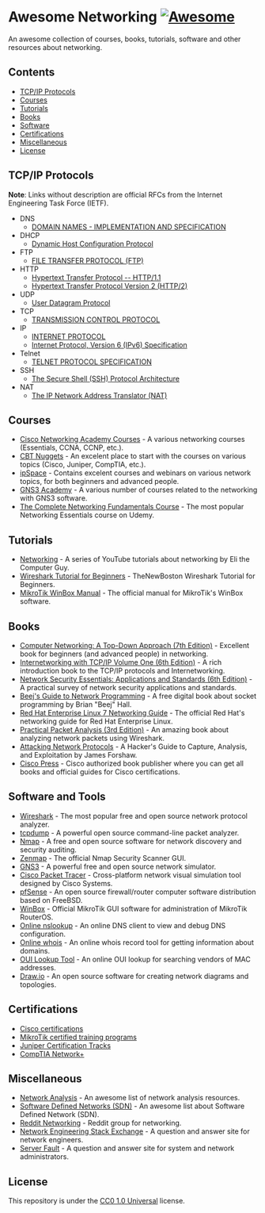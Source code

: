 # Awesome Networking [![Awesome](https://awesome.re/badge.svg)](https://awesome.re)

An awesome collection of courses, books, tutorials, software and other resources about networking.


## Contents

- [TCP/IP Protocols](#tcpip-protocols)
- [Courses](#courses)
- [Tutorials](#tutorials)
- [Books](#books)
- [Software](#software)
- [Certifications](#certifications)
- [Miscellaneous](#miscellaneous)
- [License](#license)


## TCP/IP Protocols

**Note**: Links without description are official RFCs from the Internet Engineering Task Force (IETF).

- DNS
  - [DOMAIN NAMES - IMPLEMENTATION AND SPECIFICATION](https://www.ietf.org/rfc/rfc1035.txt)
- DHCP
  - [Dynamic Host Configuration Protocol](https://www.ietf.org/rfc/rfc2131.txt)
- FTP
  - [FILE TRANSFER PROTOCOL (FTP)](https://www.ietf.org/rfc/rfc959.txt)
- HTTP
  - [Hypertext Transfer Protocol -- HTTP/1.1](https://www.ietf.org/rfc/rfc2616.txt)
  - [Hypertext Transfer Protocol Version 2 (HTTP/2)](https://www.ietf.org/rfc/rfc7540.txt)
- UDP
  - [User Datagram Protocol](https://www.ietf.org/rfc/rfc768.txt)
- TCP
  - [TRANSMISSION CONTROL PROTOCOL](https://www.ietf.org/rfc/rfc793.txt)
- IP
  - [INTERNET PROTOCOL](https://tools.ietf.org/html/rfc791)
  - [Internet Protocol, Version 6 (IPv6) Specification](https://www.ietf.org/rfc/rfc2460.txt)
- Telnet
  - [TELNET PROTOCOL SPECIFICATION](https://www.ietf.org/rfc/rfc854.txt)
- SSH
  - [The Secure Shell (SSH) Protocol Architecture](https://www.ietf.org/rfc/rfc4251.txt)
- NAT
  - [The IP Network Address Translator (NAT)](https://www.ietf.org/rfc/rfc1631.txt)


## Courses

- [Cisco Networking Academy Courses](https://www.netacad.com/courses/networking) - A various networking courses (Essentials, CCNA, CCNP, etc.).
- [CBT Nuggets](https://www.cbtnuggets.com/) - An excelent place to start with the courses on various topics (Cisco, Juniper, CompTIA, etc.).
- [ipSpace](https://www.ipspace.net/) - Contains excelent courses and webinars on various network topics, for both beginners and advanced people.
- [GNS3 Academy](https://academy.gns3.com/) - A various number of courses related to the networking with GNS3 software.
- [The Complete Networking Fundamentals Course](https://www.udemy.com/complete-networking-fundamentals-course-ccna-start/) - The most popular Networking Essentials course on Udemy.


## Tutorials

- [Networking](https://www.youtube.com/watch?v=rL8RSFQG8do&list=PLF360ED1082F6F2A5) - A series of YouTube tutorials about networking by Eli the Computer Guy.
- [Wireshark Tutorial for Beginners](https://www.youtube.com/watch?v=flDzURAm8wQ&list=PL6gx4Cwl9DGBI2ZFuyZOl5Q7sptR7PwYN) - TheNewBoston Wireshark Tutorial for Beginners.
- [MikroTik WinBox Manual](https://wiki.mikrotik.com/wiki/Manual:Winbox) - The official manual for MikroTik's WinBox software.


## Books

- [Computer Networking: A Top-Down Approach (7th Edition)](https://www.amazon.com/Computer-Networking-Top-Down-Approach-7th/dp/0133594149) - Excellent book for beginners (and advanced people) in networking.
- [Internetworking with TCP/IP Volume One (6th Edition)](https://www.amazon.com/Internetworking-TCP-IP-One-6th/dp/013608530X) - A rich introduction book to the TCP/IP protocols and Internetworking.
- [Network Security Essentials: Applications and Standards (6th Edition)](https://www.amazon.com/Network-Security-Essentials-Applications-Standards/dp/013452733X/) - A practical survey of network security applications and standards.
- [Beej's Guide to Network Programming](https://beej.us/guide/bgnet/) - A free digital book about socket programming by Brian "Beej" Hall.
- [Red Hat Enterprise Linux 7 Networking Guide](https://access.redhat.com/documentation/en-us/red_hat_enterprise_linux/7/pdf/networking_guide/Red_Hat_Enterprise_Linux-7-Networking_Guide-en-US.pdf) - The official Red Hat's networking guide for Red Hat Enterprise Linux.
- [Practical Packet Analysis (3rd Edition)](https://nostarch.com/packetanalysis3) - An amazing book about analyzing network packets using Wireshark.
- [Attacking Network Protocols](https://nostarch.com/networkprotocols) - A Hacker's Guide to Capture, Analysis, and Exploitation
by James Forshaw.
- [Cisco Press](https://www.ciscopress.com/) - Cisco authorized book publisher where you can get all books and official guides for Cisco certifications.


## Software and Tools

- [Wireshark](https://www.wireshark.org/) - The most popular free and open source network protocol analyzer.
- [tcpdump](http://www.tcpdump.org/) - A powerful open source command-line packet analyzer.
- [Nmap](https://nmap.org/) - A free and open source software for network discovery and security auditing.
- [Zenmap](https://nmap.org/zenmap/) - The official Nmap Security Scanner GUI.
- [GNS3](https://gns3.com/) - A powerful free and open source network simulator.
- [Cisco Packet Tracer](https://www.netacad.com/courses/packet-tracer) - Cross-platform network visual simulation tool designed by Cisco Systems.
- [pfSense](https://www.pfsense.org/) - An open source firewall/router computer software distribution based on FreeBSD.
- [WinBox](https://mikrotik.com/download) - Official MikroTik GUI software for administration of MikroTik RouterOS.
- [Online nslookup](https://www.nslookup.io) - An online DNS client to view and debug DNS configuration.
- [Online whois](https://whois.domaintools.com/) - An online whois record tool for getting information about domains.
- [OUI Lookup Tool](https://www.wireshark.org/tools/oui-lookup.html) - An online OUI lookup for searching vendors of MAC addresses.
- [Draw.io](https://github.com/jgraph/drawio-desktop) - An open source software for creating network diagrams and topologies.

## Certifications

- [Cisco certifications](https://www.cisco.com/c/en/us/training-events/training-certifications/certifications.html)
- [MikroTik certified training programs](https://mikrotik.com/training/about)
- [Juniper Certification Tracks](https://www.juniper.net/us/en/training/certification/certification-tracks/)
- [CompTIA Network+](https://certification.comptia.org/certifications/network)


## Miscellaneous

- [Network Analysis](https://github.com/briatte/awesome-network-analysis) - An awesome list of network analysis resources.
- [Software Defined Networks (SDN)](https://github.com/sdnds-tw/awesome-sdn) - An awesome list about Software Defined Network (SDN).
- [Reddit Networking](https://www.reddit.com/r/networking/) - Reddit group for networking.
- [Network Engineering Stack Exchange](https://networkengineering.stackexchange.com/) - A question and answer site for network engineers.
- [Server Fault](https://serverfault.com/) - A question and answer site for system and network administrators.


## License

This repository is under the [CC0 1.0 Universal](https://creativecommons.org/publicdomain/zero/1.0/) license.
